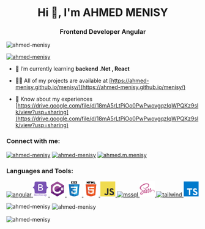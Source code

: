 <h1 align="center">Hi 👋, I'm AHMED MENISY</h1>
<h3 align="center">Frontend Developer Angular</h3>

<p align="left"> <img src="https://komarev.com/ghpvc/?username=ahmed-menisy&label=Profile%20views&color=0e75b6&style=flat" alt="ahmed-menisy" /> </p>

<p align="left"> <a href="https://github.com/ryo-ma/github-profile-trophy"><img src="https://github-profile-trophy.vercel.app/?username=ahmed-menisy" alt="ahmed-menisy" /></a> </p>

- 🌱 I’m currently learning **backend .Net , React**

- 👨‍💻 All of my projects are available at [https://ahmed-menisy.github.io/menisy/](https://ahmed-menisy.github.io/menisy/)

- 📄 Know about my experiences [https://drive.google.com/file/d/18mA5rLtPiOo0PwPwovgqzIqWPQKz9slk/view?usp=sharing](https://drive.google.com/file/d/18mA5rLtPiOo0PwPwovgqzIqWPQKz9slk/view?usp=sharing)

<h3 align="left">Connect with me:</h3>
<p align="left">
<a href="https://codepen.io/ahmed-menisy" target="blank"><img align="center" src="https://raw.githubusercontent.com/rahuldkjain/github-profile-readme-generator/master/src/images/icons/Social/codepen.svg" alt="ahmed-menisy" height="30" width="40" /></a>
<a href="https://linkedin.com/in/ahmed-menisy" target="blank"><img align="center" src="https://raw.githubusercontent.com/rahuldkjain/github-profile-readme-generator/master/src/images/icons/Social/linked-in-alt.svg" alt="ahmed-menisy" height="30" width="40" /></a>
<a href="https://fb.com/ahmed.m.menisy" target="blank"><img align="center" src="https://raw.githubusercontent.com/rahuldkjain/github-profile-readme-generator/master/src/images/icons/Social/facebook.svg" alt="ahmed.m.menisy" height="30" width="40" /></a>
</p>

<h3 align="left">Languages and Tools:</h3>
<p align="left"> <a href="https://angular.io" target="_blank" rel="noreferrer"> <img src="https://angular.io/assets/images/logos/angular/angular.svg" alt="angular" width="40" height="40"/> </a> <a href="https://getbootstrap.com" target="_blank" rel="noreferrer"> <img src="https://raw.githubusercontent.com/devicons/devicon/master/icons/bootstrap/bootstrap-plain-wordmark.svg" alt="bootstrap" width="40" height="40"/> </a> <a href="https://www.w3schools.com/cs/" target="_blank" rel="noreferrer"> <img src="https://raw.githubusercontent.com/devicons/devicon/master/icons/csharp/csharp-original.svg" alt="csharp" width="40" height="40"/> </a> <a href="https://www.w3schools.com/css/" target="_blank" rel="noreferrer"> <img src="https://raw.githubusercontent.com/devicons/devicon/master/icons/css3/css3-original-wordmark.svg" alt="css3" width="40" height="40"/> </a> <a href="https://www.w3.org/html/" target="_blank" rel="noreferrer"> <img src="https://raw.githubusercontent.com/devicons/devicon/master/icons/html5/html5-original-wordmark.svg" alt="html5" width="40" height="40"/> </a> <a href="https://developer.mozilla.org/en-US/docs/Web/JavaScript" target="_blank" rel="noreferrer"> <img src="https://raw.githubusercontent.com/devicons/devicon/master/icons/javascript/javascript-original.svg" alt="javascript" width="40" height="40"/> </a> <a href="https://www.microsoft.com/en-us/sql-server" target="_blank" rel="noreferrer"> <img src="https://www.svgrepo.com/show/303229/microsoft-sql-server-logo.svg" alt="mssql" width="40" height="40"/> </a> <a href="https://sass-lang.com" target="_blank" rel="noreferrer"> <img src="https://raw.githubusercontent.com/devicons/devicon/master/icons/sass/sass-original.svg" alt="sass" width="40" height="40"/> </a> <a href="https://tailwindcss.com/" target="_blank" rel="noreferrer"> <img src="https://www.vectorlogo.zone/logos/tailwindcss/tailwindcss-icon.svg" alt="tailwind" width="40" height="40"/> </a> <a href="https://www.typescriptlang.org/" target="_blank" rel="noreferrer"> <img src="https://raw.githubusercontent.com/devicons/devicon/master/icons/typescript/typescript-original.svg" alt="typescript" width="40" height="40"/> </a> </p>

<p><img align="left" src="https://github-readme-stats.vercel.app/api/top-langs?username=ahmed-menisy&show_icons=true&locale=en&layout=compact" alt="ahmed-menisy" /></p>

<p>&nbsp;<img align="center" src="https://github-readme-stats.vercel.app/api?username=ahmed-menisy&show_icons=true&locale=en" alt="ahmed-menisy" /></p>

<p><img align="center" src="https://github-readme-streak-stats.herokuapp.com/?user=ahmed-menisy&" alt="ahmed-menisy" /></p>
